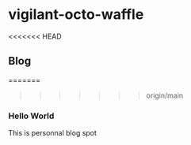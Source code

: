 # vigilant-octo-waffle
<<<<<<< HEAD
## Blog

=======
>>>>>>> origin/main

### Hello World

This is personnal blog spot
